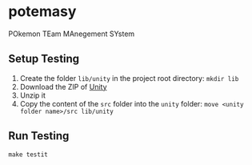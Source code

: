 # potemasy
POkemon TEam MAnegement SYstem

## Setup Testing

1. Create the folder `lib/unity` in the project root directory: `mkdir lib`
1. Download the ZIP of [Unity](https://github.com/ThrowTheSwitch/Unity/)
1. Unzip it
1. Copy the content of the `src` folder into the `unity` folder: `move <unity folder name>/src lib/unity`

## Run Testing

`make testit`
